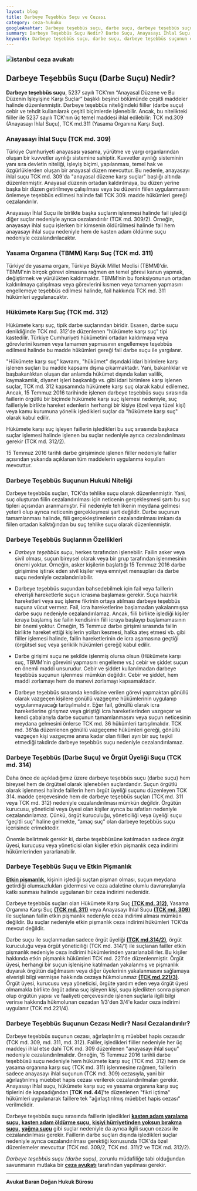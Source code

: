```yaml
---
layout: blog
title: Darbeye Teşebbüs Suçu ve Cezası
category: ceza-hukuku
googleAnahtar: Darbeye teşebbüs suçu, darbe suçu, darbeye teşebbüs suçunun cezası, darbeye teşebbüs suçu etkin pişmanlık,TBMM ve hükümete karşı suç, anayasayı ihlal, istanbul ceza avukatı
summary: Darbeye Teşebbüs Suçu Nedir? Darbe Suçu, Anayasayı İhlal Suçu, Hükümete ve Yasama Organına (TBMM) Karşı Suç, Darbeye Teşebbüs Suçunun Cezası, Etkin Pişmanlık Ceza İndirimi, Gönüllü Vazgeçme, TCK 312, 311, 309
keywords: Darbeye teşebbüs suçu, darbe suçu, darbeye teşebbüs suçunun cezası, darbeye teşebbüs suçu etkin pişmanlık,TBMM ve hükümete karşı suç, anayasayı ihlal, istanbul ceza avukatı
---
```


### ![istanbul ceza avukatı](https://camo.githubusercontent.com/f24abcba8f58bb01aef0b92787e06b188fde43a5/687474703a2f2f692e68697a6c69726573696d2e636f6d2f704244455a6e2e6a7067 "Ceza Avukatı")


## Darbeye Teşebbüs Suçu (Darbe Suçu) Nedir?

**Darbeye teşebbüs suçu**, 5237 sayılı TCK’nın “Anayasal Düzene ve Bu Düzenin İşleyişine Karşı Suçlar” başlıklı beşinci bölümünde çeşitli maddeler halinde düzenlenmiştir. Darbeye teşebbüs niteliğindeki fiiller (darbe suçu) cebir ve tehdit kullanılarak çeşitli biçimlerde  işlenebilir. Ancak, bu nitelikteki fiiller ile 5237 sayılı TCK'nın üç temel maddesi ihlal edilebilir: TCK md.309 (Anayasayı İhlal Suçu), TCK md.311 (Yasama Organına Karşı Suç).

###	Anayasayı İhlal Suçu (TCK md. 309) 

Türkiye Cumhuriyeti anayasası yasama, yürütme ve yargı organlarından oluşan bir kuvvetler ayrılığı sistemine sahiptir. Kuvvetler ayrılığı sisteminin yanı sıra devletin niteliği, işleyiş biçimi, yapılanması, temel hak ve özgürlüklerden oluşan bir anayasal düzen mevcuttur. Bu nedenle, anayasayı ihlal suçu TCK md. 309'da "anayasal düzene karşı suçlar"  başlığı altında düzenlenmiştir.  Anayasal düzenin ortadan kaldırılmaya, bu düzen yerine başka bir düzen getirilmeye çalışılması veya bu düzenin fiilen uygulanmasını önlemeye teşebbüs edilmesi halinde fail TCK 309. madde hükümleri gereği cezalandırılır. 

Anayasayı İhlal Suçu ile birlikte başka suçların işlenmesi halinde fail işlediği diğer suçlar nedeniyle ayrıca cezalandırılır (TCK md. 309/2). Örneğin, anayasayı ihlal suçu işlerken bir kimsenin öldürülmesi halinde fail hem anayasayı ihlal suçu nedeniyle hem de kasten adam öldürme suçu nedeniyle cezalandırılacaktır.

###	Yasama Organına (TBMM) Karşı Suç (TCK md. 311)

Türkiye'de yasama organı, Türkiye Büyük Millet Meclisi (TBMM)’dir. TBMM'nin birçok görevi olmasına rağmen en temel görevi kanun yapmak, değiştirmek ve yürülükten kaldırmaktır.  TBMM’nin bu fonksiyonunun ortadan kaldırılmaya çalışılması veya görevlerini kısmen veya tamamen yapmasını engellemeye  teşebbüs edilmesi halinde, fail hakkında TCK md. 311 hükümleri uygulanacaktır.

### Hükümete Karşı Suç (TCK md. 312) 

Hükümete karşı suç, tipik darbe suçlarından biridir. Esasen, darbe suçu denildiğinde TCK md. 312'de düzenlenen "hükümete karşı suç" tipi kastedilir. Türkiye Cumhuriyeti hükümetini ortadan kaldırmaya veya görevlerini kısmen veya tamamen yapmasının engellemeye teşebbüs edilmesi halinde bu madde hükümleri gereği fail darbe suçu ile yargılanır. 

"Hükümete karşı suç" kavramı, "hükümet" dışındaki idari birimlere karşı işlenen suçları bu madde kapsamı dışına çıkarmaktadır. Yani, bakanlıklar ve başbakanlıktan oluşan dar anlamda hükümet dışında kalan valilik, kaymakamlık, diyanet işleri başkanlığı vs. gibi idari birimlere karşı işlenen suçlar, TCK md. 312 kapsamında hükümete karşı suç olarak kabul edilemez. Ancak, 15 Temmuz 2016 tarihinde işlenen darbeye teşebbüs suçu sırasında faillerin örgütlü bir biçimde hükümete karşı suç işlemesi nedeniyle, suç failleriyle birlikte hareket edenlerin herhangi bir kişiye (özel veya tüzel kişi) veya kamu kurumuna yönelik işledikleri suçlar da "hükümete karşı suç" olarak kabul edilir.

Hükümete karşı suç işleyen faillerin işledikleri bu suç sırasında başkaca suçlar işlemesi halinde işlenen bu suçlar nedeniyle ayrıca cezalandırılması gerekir (TCK md. 312/2).

15 Temmuz  2016 tarihli darbe girişiminde işlenen fiiller nedeniyle failler açısından yukarıda açıklanan tüm maddelerin uygulanma koşulları mevcuttur. 

### Darbeye Teşebbüs Suçunun Hukuki Niteliği

Darbeye teşebbüs suçları, TCK’da tehlike suçu olarak düzenlenmiştir. Yani, suç oluşturan fiilin cezalandırılması için neticenin gerçekleşmesi şartı bu suç tipleri açısından aranmamıştır.  Fiil nedeniyle tehlikenin meydana gelmesi yeterli olup ayrıca neticenin gerçekleşmesi şart değildir. Darbe suçunun tamamlanması halinde, fiili gerçekleştirenlerin cezalandırılması imkanı da fiilen ortadan kalktığından bu suç tehlike suçu olarak düzenlenmiştir. 

### Darbeye Teşebbüs Suçlarının Özellikleri

* *Darbeye teşebbüs suçu*, herkes tarafından işlenebilir. Failin asker veya sivil olması, suçun bireysel olarak veya bir grup tarafından işlenmesinin önemi yoktur. Örneğin, asker kişilerin başlattığı 15 Temmuz 2016 darbe girişimine iştirak eden sivil kişiler veya emniyet mensupları da darbe suçu nedeniyle cezalandırılabilir.

* Darbeye teşebbüs suçundan bahsedebilmek için fail veya faillerin elverişli hareketlerle suçun icrasına başlaması gerekir. Suça hazırlık hareketleri  veya  suç işleme fikrinin ortaya atılması darbeye teşebbüs suçuna vücut vermez. Fail, icra hareketlerine başlamadan yakalanmışsa darbe suçu nedeniyle cezalandırılamaz. Ancak, fiili birlikte işlediği kişiler icraya başlamış ise failin kendisinin fiili icraya başlayıp başlamamasının bir önemi yoktur. Örneğin, 15 Temmuz darbe girişimi sırasında failin birlikte hareket ettiği kişilerin yolları kesmesi, halka ateş  etmesi  vb.  gibi fiiller işlemesi halinde, failin hareketlerinin de icra aşamasına geçtiği (örgütsel suç veya şeriklik hükümleri gereği) kabul edilir.

* Darbe girişimi suçu ne şekilde işlenmiş olursa olsun (Hükümete karşı suç, TBMM’nin görevini yapmasını engelleme vs.) cebir ve şiddet suçun en önemli maddi unsurudur. Cebir ve şiddet kullanılmadan darbeye teşebbüs suçunun işlenmesi mümkün değildir. Cebir ve şiddet, hem maddi zorlamayı hem de manevi zorlamayı kapsamaktadır.

* Darbeye teşebbüs sırasında kendisine verilen görevi yapmaktan gönüllü olarak vazgeçen kişilere gönüllü vazgeçme hükümlerinin uygulanıp uygulanmayacağı tartışılmalıdır. Eğer fail, gönüllü olarak icra hareketlerine girişmez veya giriştiği icra hareketlerinden vazgeçer  ve kendi çabalarıyla darbe suçunun tamamlanmasını veya suçun neticesinin meydana gelmesini önlerse TCK md. 36 hükümleri  tartışılmalıdır. TCK md. 36’da düzenlenen gönüllü vazgeçeme hükümleri gereği, gönüllü vazgeçen kişi vazgeçme anına kadar olan fiilleri ayrı bir suç teşkil etmediği takdirde darbeye teşebbüs suçu nedeniyle cezalandırılamaz.

### Darbeye Teşebbüs (Darbe Suçu)  ve Örgüt Üyeliği Suçu (TCK md. 314)

Daha önce de açıkladığımız üzere darbeye teşebbüs suçu (darbe suçu) hem bireysel hem de örgütsel olarak işlenebilen suçlardandır.  Suçun örgütlü olarak işlenmesi halinde faillerin hem  örgüt üyeliği suçunu düzenleyen TCK 314. madde çerçevesinde hem de darbeye teşebbüs suçları (TCK md. 311 veya TCK md. 312) nedeniyle cezalandırılması mümkün değildir. Örgütün kurucusu, yöneticisi veya üyesi olan kişiler ayrıca bu sıfatları nedeniyle cezalandırılamaz. Çünkü, örgüt kuruculuğu, yöneticiliği veya üyeliği suçu  “geçitli suç” haline gelmekte, “amaç suç”  olan darbeye teşebbüs suçu içerisinde erimektedir.

Önemle belirtmek gerekir ki, darbe teşebbüsüne katılmadan sadece örgüt üyesi, kurucusu veya yöneticisi olan kişiler etkin pişmanlık ceza indirimi hükümlerinden yararlanabilir.

### Darbeye Teşebbüs Suçu ve Etkin Pişmanlık

[**Etkin pişmanlık,**]( https://barandogan.av.tr/blog/ceza-hukuku/etkin-pismanlik-ceza-indirimi.html) kişinin işlediği suçtan pişman olması, suçun meydana getirdiği olumsuzlukları gidermesi ve ceza adaletine olumlu davranışlarıyla katkı sunması halinde uygulanan bir ceza indirimi nedenidir.

Darbeye teşebbüs suçları olan Hükümete Karşı Suç [**(TCK md. 312)**](http://www.turkhukuksitesi.com/mevzuat.php?mid=5261), Yasama Organına Karşı Suç [**(TCK md. 311)**](http://www.turkhukuksitesi.com/mevzuat.php?mid=5260) veya Anayasayı İhlal Suçu [**(TCK md. 309)**](http://www.turkhukuksitesi.com/mevzuat.php?mid=5258) ile suçlanan failin etkin pişmanlık nedeniyle ceza indirimi alması mümkün değildir. Bu suçlar nedeniyle etkin pişmanlık ceza indirimi hükümleri TCK’da mevcut değildir.

Darbe suçu ile suçlanmadan sadece örgüt üyeliği [**(TCK md.314/2)**](http://www.turkhukuksitesi.com/mevzuat.php?mid=5268), örgüt kuruculuğu veya örgüt yöneticiliği (TCK md. 314/1) ile suçlanan failler etkin pişmanlık nedeniyle ceza indirimi hükümlerinden yararlanabilirler. Bu kişiler hakkında etkin pişmanlık hükümleri TCK md. 221'de düzenlenmiştir. Örgüt üyesi, herhangi bir suçun işlenişine katılmadan yakalanmış ve pişmanlık duyarak örgütün dağılmasını veya diğer üyelerinin yakalanmasını sağlamaya elverişli bilgi vermişse hakkında cezaya hükmolunmaz [**(TCK md.221/3)**](http://www.turkhukuksitesi.com/mevzuat.php?mid=5169). Örgüt üyesi, kurucusu veya yöneticisi, örgüte yardım eden veya örgüt üyesi olmamakla birlikte örgüt adına suç işleyen kişi, suçu işledikten sonra pişman olup  örgütün yapısı ve faaliyeti çerçevesinde işlenen suçlarla ilgili bilgi verirse hakkında hükmolunan cezadan 1/3'den 3/4'e kadar ceza indirimi uygulanır (TCK md.221/4). 

### Darbeye Teşebbüs Suçunun Cezası Nedir? Nasıl Cezalandırılır?

Darbeye teşebbüs suçunun cezası, ağırlaştırılmış müebbet hapis cezasıdır (TCK md. 309, md. 311, md. 312). Failler, işledikleri fiiller nedeniyle her üç maddeyi ihlal etse dahi TCK md. 309 düzenlenen "anayasayı ihlal suçu" nedeniyle cezalandırılmalıdır. Örneğin, 15 Temmuz 2016 tarihli darbe teşebbüsü suçu nedeniyle hem hükümete karşı suç (TCK md. 312) hem de yasama organına karşı suç (TCK md. 311) işlenmesine rağmen, faillerin sadece anayasayı ihlal suçunun (TCK md. 309) cezasıyla, yani bir ağırlaştırılmış müebbet hapis cezası verilerek cezalandırılmaları gerekir.  Anayasayı ihlal suçu, hükümete karşı suç ve yasama organına karşı suç tiplerini de kapsadığından [**TCK md. 44**]'te düzenlenen "fikri içtima" hükümleri uygulanarak faillere tek "ağırlaştırılmış müebbet hapis cezası" verilmelidir. 

Darbeye teşebbüs suçu sırasında faillerin işledikleri [**kasten adam yaralama suçu,**](https://barandogan.av.tr/blog/ceza-hukuku/kasten-adam-yaralama-sucu-cezasi.html)  [**kasten adam öldürme suçu,**](https://barandogan.av.tr/blog/ceza-hukuku/kasten-adam-oldurme-sucu-cezasi.html)  [**kişiyi hürriyetinden yoksun bırakma suçu,**]( https://barandogan.av.tr/blog/ceza-hukuku/kisiyi-hurriyetinden-yoksun-kilma-sucu-cezasi.html)  [**yağma suçu**](https://barandogan.av.tr/blog/ceza-hukuku/yagma-sucu-gasp-sucu.html) gibi suçlar nedeniyle da ayrıca ilgili suçun cezası ile cezalandırılması gerekir. Faillerin darbe suçları dışında işledikleri suçlar nedeniyle ayrıca cezalandırılması gerektiği konusunda TCK'da özel düzenlemeler mevcuttur (TCK md. 309/2, TCK md. 311/2 ve TCK md. 312/2).

*Darbeye teşebbüs suçu (darbe suçu)*, zorunlu müdafiliğe tabi olduğundan savunmanın mutlaka bir [**ceza avukatı**](https://barandogan.av.tr/blog/ceza-hukuku/ceza-avukatinin-islevi.html) tarafından yapılması gerekir.

______________________________________________________________________________________________________________________________________


**Avukat Baran Doğan Hukuk Bürosu**
